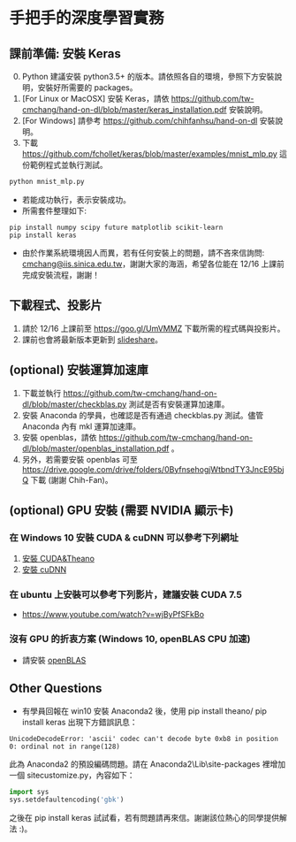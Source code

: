 # 手把手的深度學習實務
## 課前準備: 安裝 Keras
0. Python 建議安裝 python3.5+ 的版本。請依照各自的環境，參照下方安裝說明，安裝好所需要的 packages。
1. [For Linux or MacOSX] 安裝 Keras，請依 https://github.com/tw-cmchang/hand-on-dl/blob/master/keras_installation.pdf 安裝說明。
2. [For Windows] 請參考 https://github.com/chihfanhsu/hand-on-dl 安裝說明。
2. 下載 https://github.com/fchollet/keras/blob/master/examples/mnist_mlp.py 這份範例程式並執行測試。
```python
python mnist_mlp.py
```
+ 若能成功執行，表示安裝成功。
+ 所需套件整理如下:
```
pip install numpy scipy future matplotlib scikit-learn
pip install keras
```
+ 由於作業系統環境因人而異，若有任何安裝上的問題，請不吝來信詢問: cmchang@iis.sinica.edu.tw，謝謝大家的海涵，希望各位能在 12/16 上課前完成安裝流程，謝謝！

## 下載程式、投影片
1. 請於 12/16 上課前至 https://goo.gl/UmVMMZ 下載所需的程式碼與投影片。
2. 課前也會將最新版本更新到 [slideshare](http://www.slideshare.net/tw_dsconf/ss-70083878)。

## (optional) 安裝運算加速庫
1. 下載並執行 https://github.com/tw-cmchang/hand-on-dl/blob/master/checkblas.py 測試是否有安裝運算加速庫。
2. 安裝 Anaconda 的學員，也確認是否有通過 checkblas.py 測試。儘管 Anaconda 內有 mkl 運算加速庫。
3. 安裝 openblas，請依 https://github.com/tw-cmchang/hand-on-dl/blob/master/openblas_installation.pdf 。
4. 另外，若需要安裝 openblas 可至 https://drive.google.com/drive/folders/0ByfnsehogjWtbndTY3JncE95bjQ 下載 (謝謝 Chih-Fan)。

## (optional) GPU 安裝 (需要 NVIDIA 顯示卡)
### 在 Windows 10 安裝 CUDA & cuDNN 可以參考下列網址
1. [安裝 CUDA&Theano](http://ankivil.com/installing-keras-theano-and-dependencies-on-windows-10/)
2. [安裝 cuDNN](http://ankivil.com/making-theano-faster-with-cudnn-and-cnmem-on-windows-10/)

### 在 ubuntu 上安裝可以參考下列影片，建議安裝 CUDA 7.5
* https://www.youtube.com/watch?v=wjByPfSFkBo

### 沒有 GPU 的折衷方案 (Windows 10, openBLAS CPU 加速)
* 請安裝 [openBLAS](https://github.com/chihfanhsu/dnn_hand_by_hand/blob/master/openblas_install.pdf)

## Other Questions
+ 有學員回報在 win10 安裝 Anaconda2 後，使用 pip install theano/ pip install keras 出現下方錯誤訊息：
```pyhon
UnicodeDecodeError: 'ascii' codec can't decode byte 0xb8 in position 0: ordinal not in range(128)
```
此為 Anaconda2 的預設編碼問題。請在 Anaconda2\Lib\site-packages 裡增加一個 sitecustomize.py，內容如下：
```python
import sys 
sys.setdefaultencoding('gbk')
```
之後在 pip install keras 試試看，若有問題請再來信。謝謝該位熱心的同學提供解法 :)。

